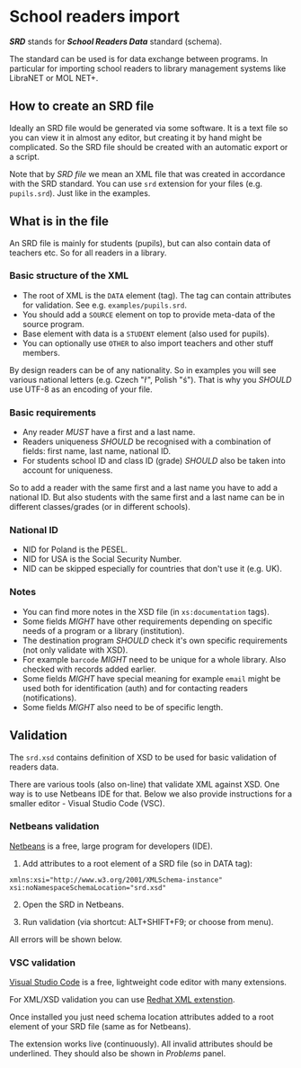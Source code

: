 # School readers import

***SRD*** stands for ***School Readers Data*** standard (schema).

The standard can be used is for data exchange between programs. In particular for importing school readers to library management systems like LibraNET or MOL NET+.

How to create an SRD file
-------------------------

Ideally an SRD file would be generated via some software. It is a text file so you can view it in almost any editor, but creating it by hand might be complicated. So the SRD file should be created with an automatic export or a script.  

Note that by *SRD file* we mean an XML file that was created in accordance with the SRD standard. You can use `srd` extension for your files (e.g. `pupils.srd`). Just like in the examples. 

What is in the file
-------------------

An SRD file is mainly for students (pupils), but can also contain data of teachers etc. So for all readers in a library.

### Basic structure of the XML ###
* The root of XML is the `DATA` element (tag). The tag can contain attributes for validation. See e.g. `examples/pupils.srd`.
* You should add a `SOURCE` element on top to provide meta-data of the source program.
* Base element with data is a `STUDENT` element (also used for pupils).
* You can optionally use `OTHER` to also import teachers and other stuff members.

By design readers can be of any nationality. So in examples you will see various national letters (e.g. Czech "ř", Polish "ś"). That is why you *SHOULD* use UTF-8 as an encoding of your file. 

### Basic requirements ###
* Any reader *MUST* have a first and a last name.
* Readers uniqueness *SHOULD* be recognised with a combination of fields: first name, last name, national ID.
* For students school ID and class ID (grade) *SHOULD* also be taken into account for uniqueness.

So to add a reader with the same first and a last name you have to add a national ID. But also students with the same first and a last name can be in different classes/grades (or in different schools).  

### National ID ###
* NID for Poland is the PESEL.
* NID for USA is the Social Security Number.
* NID can be skipped especially for countries that don't use it (e.g. UK).

### Notes ###
* You can find more notes in the XSD file (in `xs:documentation` tags). 
* Some fields *MIGHT* have other requirements depending on specific needs of a program or a library (institution).
* The destination program *SHOULD* check it's own specific requirements (not only validate with XSD).
* For example `barcode` *MIGHT* need to be unique for a whole library. Also checked with records added earlier.
* Some fields *MIGHT* have special meaning for example `email` might be used both for identification (auth) and for contacting readers (notifications). 
* Some fields *MIGHT* also need to be of specific length.

Validation
----------

The `srd.xsd` contains definition of XSD to be used for basic validation of readers data.

There are various tools (also on-line) that validate XML against XSD. One way is to use Netbeans IDE for that. Below we also provide instructions for a smaller editor - Visual Studio Code (VSC).

### Netbeans validation ###

[Netbeans](https://netbeans.apache.org/) is a free, large program for developers (IDE).

1. Add attributes to a root element of a SRD file (so in DATA tag):
```
xmlns:xsi="http://www.w3.org/2001/XMLSchema-instance"
xsi:noNamespaceSchemaLocation="srd.xsd"
```

2. Open the SRD in Netbeans.

3. Run validation (via shortcut: ALT+SHIFT+F9; or choose from menu).

All errors will be shown below.

### VSC validation ###

[Visual Studio Code](https://code.visualstudio.com/) is a free, lightweight code editor with many extensions.

For XML/XSD validation you can use [Redhat XML extenstion](https://marketplace.visualstudio.com/items?itemName=redhat.vscode-xml).

Once installed you just need schema location attributes added to a root element of your SRD file (same as for Netbeans).

The extension works live (continuously). All invalid attributes should be underlined. They should also be shown in *Problems* panel.